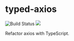 # typed-axios
![Build Status](https://travis-ci.com/GXwar/typed-axios.svg?branch=master)
![](![](https://img.shields.io/badge/language-Typescript-orange.svg))

Refactor axios with TypeScript.
